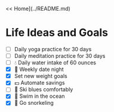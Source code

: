 << Home](../README.md)

# Life Ideas and Goals

- [ ] Daily yoga practice for 30 days
- [ ] Daily meditation practice for 30 days
- [ ] :droplet: Daily water intake of 60 ounces
- [x] :wine_glass: Weekly date night
- [x] Set new weight goals
- [x] :dollar: Automate savings
- [ ] :ski: Ski blues comfortably
- [x] :ocean: Swim in the ocean
- [x] :tropical_fish: Go snorkeling
